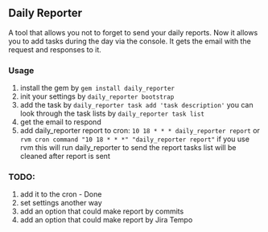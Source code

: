 ## Daily Reporter

A tool that allows you not to forget to send your daily reports.
Now it allows you to add tasks during the day via the console. It gets the email with the request and responses to it.

### Usage
1. install the gem by ```gem install daily_reporter```
2. init your settings by ```daily_reporter bootstrap```
3. add the task by ```daily_reporter task add 'task description'```
   you can look through the task lists by ```daily_reporter task list```
4. get the email to respond
5. add daily_reporter report to cron:
   ```10 18 * * * daily_reporter report```
   or
   ```rvm cron command "10 18 * * *" "daily_reporter report"``` if you use rvm
   this will run daily_reporter to send the report
   tasks list will be cleaned after report is sent

### TODO:
1. add it to the cron - Done
2. set settings another way
3. add an option that could make report by commits
4. add an option that could make report by Jira Tempo
